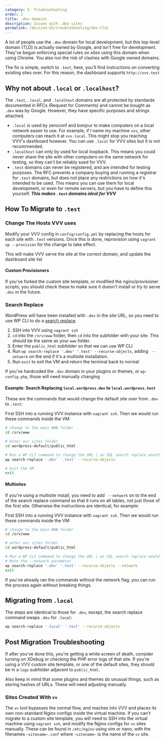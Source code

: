 ```yaml
---
category: 5. Troubleshooting
order: 2
title: .dev domains
description: Issues with .dev sites
permalink: /docs/en-US/troubleshooting/dev-tld/
---
```


A lot of people use the `.dev` domain for local development, but this top-level domain (TLD) is actually owned by Google, and isn't free for development. They've begun enforcing special rules on sites using this domain when using Chrome. You also run the risk of clashes with Google owned domains.

The fix is simple, switch to `.test`, here, you'll find instructions on converting existing sites over. For this reason, the dashboard supports `http://vvv.test`

## Why not about `.local` or `.localhost`?

The `.test`, `.local`, and `.localhost` domains are all protected by standards documented in RFCs (Request for Comments) and cannot be bought as `.dev` was by Google. However, they have specific purposes and strings attached.

 - `.local` is used by zeroconf and bonjour to make computers on a local network easier to use. For example, if I name my machine `vvv`, other computers can reach it at `vvv.local`. This might stop you reaching VVV's dashboard however. You can use `.local` for VVV sites but it is not recommended.
 - `.localhost` can only by used for local loopback. This means you could never share the site with other computers on the same network for testing, so they can't be reliably sued for VVV.
- `.test` domains can never be registered, and are intended for testing purposes. The RFC prevents a company buying and running a registrar for `.test` domains, but does not place any restrictions on how it's intended to be used. This means you can use them for local development, or even for remote servers, but you have to define this yourself. ***This makes `.test` domains ideal for VVV***

## How To Migrate to `.test`

### Change The Hosts VVV uses

Modify your VVV config in `config/config.yml` by replacing the hosts for each site with `.test` versions. Once this is done, reprovision using `vagrant up --provision` for the change to take effect.

This will make VVV serve the site at the correct domain, and update the dashboard site list

#### Custom Provisioners

If you've forked the custom site template, or modified the nginx/provisioner scripts, you should check these to make sure it doesn't install or try to serve `.dev` in the future.

### Search Replace

WordPress will have been installed with `.dev` in the site URL, so you need to use WP CLI to do a [search replace](https://developer.wordpress.org/cli/commands/search-replace/).

1. SSH into VVV using `vagrant ssh`
2.  `cd` into the `/srv/www` folder, then `cd` into the subfolder with your site. This should be the same as your `www` folder.
3. Enter the `public_html` subfolder so that we can use WP CLI
4. Run `wp search-replace '.dev' '.test' --recurse-objects`, adding ` --network` on the end if it's a multisite installation.
5. Run `exit` to exit the VM and return the terminal back to normal

If you've hardcoded the `.dev` domain in your plugins or themes, or `wp-config.php`, those will need manually changing

#### Example: Search Replacing `local.wordpress.dev` to `local.wordpress.test`

These are the commands that would change the default site over from `.dev` to `.test`:

First SSH into a running VVV instance  with `vagrant ssh`. Then we would run these commands inside the VM:

```sh
# change to the main WWW folder
cd /srv/www

# enter our sites folder
cd wordpress-default/public_html

# Run a WP CLI command to change the URL ( an SQL search replace would break WordPress )
wp search-replace '.dev' '.test' --recurse-objects

# Exit the VM
exit
```

#### Multisites

If you're using a multisite install, you need to add ` --network` on to the end of the search replace command so that it runs on all tables, not just those of the first site. Otherwise the instructions are identical, for example:

First SSH into a running VVV instance  with `vagrant ssh`. Then we would run these commands inside the VM:

```sh
# change to the main WWW folder
cd /srv/www

# enter our sites folder
cd wordpress-default/public_html

# Run a WP CLI command to change the URL ( an SQL search replace would break WordPress )
# Note the --network parameter
wp search-replace '.dev' '.test' --recurse-objects --network
exit
```

If you've already ran the commands without the network flag, you can run the process again without breaking things.

## Migrating from `.local`

The steps are identical to those for `.dev`, except, the search replace command swaps `.dev` for `.local`:

```sh
wp search-replace '.local' '.test' --recurse-objects
```

## Post Migration Troubleshooting

If after you've done this, you're getting a white screen of death, consider turning on XDebug or checking the PHP error logs of that site. If you're using a VVV custom site template, or one of the default sites, they should be in a `logs` subfolder adjacent to `public_html`.

Also keep in mind that some plugins and themes do unusual things, such as storing hashes of URLs. These will need adjusting manually.

### Sites Created With `vv`

The `vv` tool bypasses the normal flow, and reaches into VVV and places its own non-standard Nginx configs inside the virtual machine. If you can't migrate to a custom site template, you will need to SSH into the virtual machine using `vagrant ssh`, and modify the Nginx configs for `vv` sites manually. These can be found in `/etc/nginx` using vim or nano, with the filenames `~sitename~.conf` where `~sitename~` is the name of the `vv` site.
